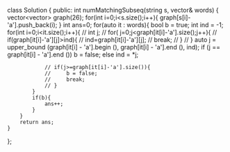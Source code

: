 class Solution {
public:
    int numMatchingSubseq(string s, vector<string>& words) {
        vector<vector<int>> graph(26);
        for(int i=0;i<s.size();i++){
            graph[s[i]-'a'].push_back(i);
        }
        int ans=0;
        for(auto it : words){
            bool b = true;
            int ind = -1;
            for(int i=0;i<it.size();i++){
                // int j;
                // for( j=0;j<graph[it[i]-'a'].size();j++){
                //     if(graph[it[i]-'a'][j]>ind){
                //         ind=graph[it[i]-'a'][j];
                //         break;
                //     }
                // }
                auto j = upper_bound (graph[it[i] - 'a'].begin (), graph[it[i] - 'a'].end (), ind);
				if (j == graph[it[i] - 'a'].end ()) b = false;
				else ind = *j;

                // if(j>=graph[it[i]-'a'].size()){
                //     b = false;
                //     break;
                // }
            }
            if(b){
                ans++;
            }
        }
        return ans;
    }
};